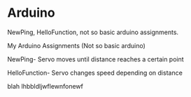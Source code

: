 # Arduino

NewPing, HelloFunction, not so basic arduino assignments. 


My Arduino Assignments (Not so basic arduino)

NewPing- Servo moves until distance reaches a certain point

HelloFunction- Servo changes speed depending on distance

blah lhbbldljwflewnfonewf
